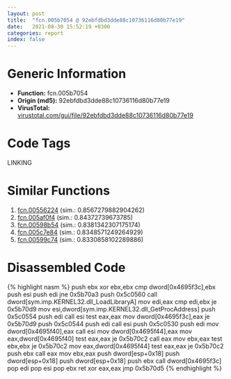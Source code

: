 ```yaml
---
layout: post
title:  "fcn.005b7054 @ 92ebfdbd3dde88c10736116d80b77e19"
date:   2021-08-30 15:52:19 +0300
categories: report
index: false
---
```


# Generic Information
- **Function:** fcn.005b7054
- **Origin (md5):** 92ebfdbd3dde88c10736116d80b77e19
- **VirusTotal:** [virustotal.com/gui/file/92ebfdbd3dde88c10736116d80b77e19][virustotal_ref]

# Code Tags
<span class="tag" id="LINKING">LINKING</span>


# Similar Functions

1. [fcn.00556224][similar_1_ref] (sim.: 0.8567279882904262)
2. [fcn.005af0f4][similar_2_ref] (sim.: 0.84372739673785)
3. [fcn.00598b54][similar_3_ref] (sim.: 0.8381342307175174)
4. [fcn.005c7e84][similar_4_ref] (sim.: 0.8348571249264929)
5. [fcn.00599c74][similar_5_ref] (sim.: 0.8330858102289886)


# Disassembled Code

{% highlight nasm %}
push ebx
xor ebx,ebx
cmp dword[0x4695f3c],ebx
push esi
push edi
jne 0x5b70a3
push 0x5c0560
call dword[sym.imp.KERNEL32.dll_LoadLibraryA]
mov edi,eax
cmp edi,ebx
je 0x5b70d9
mov esi,dword[sym.imp.KERNEL32.dll_GetProcAddress]
push 0x5c0554
push edi
call esi
test eax,eax
mov dword[0x4695f3c],eax
je 0x5b70d9
push 0x5c0544
push edi
call esi
push 0x5c0530
push edi
mov dword[0x4695f40],eax
call esi
mov dword[0x4695f44],eax
mov eax,dword[0x4695f40]
test eax,eax
je 0x5b70c2
call eax
mov ebx,eax
test ebx,ebx
je 0x5b70c2
mov eax,dword[0x4695f44]
test eax,eax
je 0x5b70c2
push ebx
call eax
mov ebx,eax
push dword[esp+0x18]
push dword[esp+0x18]
push dword[esp+0x18]
push ebx
call dword[0x4695f3c]
pop edi
pop esi
pop ebx
ret 
xor eax,eax
jmp 0x5b70d5
{% endhighlight %}


[similar_1_ref]: /report/fcn.00556224@e4fcd7637c2a9a1e4f16c358278a6a06
[similar_2_ref]: /report/fcn.005af0f4@4e8d6f73c8261716f687f8d06429ef4d
[similar_3_ref]: /report/fcn.00598b54@fd515d36e5c3696f076b92b737a2556c
[similar_4_ref]: /report/fcn.005c7e84@9df9a5aa1b4726bd0de47365be1d7f48
[similar_5_ref]: /report/fcn.00599c74@661071a934c3ddee44d06c85d99d90b2
[virustotal_ref]: https://www.virustotal.com/gui/file/92ebfdbd3dde88c10736116d80b77e19